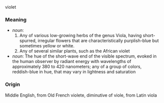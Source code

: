 violet
### Meaning
+ _noun_:
   1. Any of various low-growing herbs of the genus Viola, having short-spurred, irregular flowers that are characteristically purplish-blue but sometimes yellow or white.
   2. Any of several similar plants, such as the African violet
+ _noun_: The hue of the short-wave end of the visible spectrum, evoked in the human observer by radiant energy with wavelengths of approximately 380 to 420 nanometers; any of a group of colors, reddish-blue in hue, that may vary in lightness and saturation

### Origin

Middle English, from Old French violete, diminutive of viole, from Latin viola

